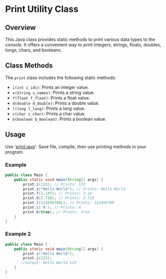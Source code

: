 # Print Utility Class

## Overview
This Java class provides static methods to print various data types to the console. It offers a convenient way to print integers, strings, floats, doubles, longs, chars, and booleans.

## Class Methods
The `print` class includes the following static methods:

- `i(int i_ids)`: Prints an integer value.
- `s(String s_names)`: Prints a string value.
- `f(float f_float)`: Prints a float value.
- `d(double d_double)`: Prints a double value.
- `l(long l_long)`: Prints a long value.
- `c(char c_char)`: Prints a char value.
- `b(boolean b_boolean)`: Prints a boolean value.

## Usage
Use '[print.java](https://github.com/MrTG-CodeBot/java/blob/main/print.java)': Save file, compile, then use printing methods in your program.

### Example

```java
public class Main {
    public static void main(String[] args) {
        print.i(123); // Prints: 123
        print.s("Hello World"); // Prints: Hello World
        print.f(3.14f); // Prints: 3.14
        print.d(2.718); // Prints: 2.718
        print.l(123456789L); // Prints: 123456789
        print.c('A'); // Prints: A
        print.b(true); // Prints: true
    }
}
```

### Example 2

```java
public class Main {
    public static void main(String[] args) {
        print.s("Hello World"); 
        print.i(123);
       //output: Hello World 123
    }
}
```
